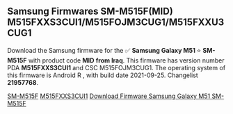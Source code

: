 <h2>Samsung Firmwares SM-M515F(MID) M515FXXS3CUI1/M515FOJM3CUG1/M515FXXU3CUG1</h2>
Download the Samsung firmware for the ✅ <strong>Samsung Galaxy M51 </strong> ⭐ <strong>SM-M515F</strong> with product code <strong>MID</strong> <strong> from Iraq</strong>. This firmware has version number PDA <strong>M515FXXS3CUI1</strong> and CSC M515FOJM3CUG1. The operating system of this firmware is Android R , with build date 2021-09-25. Changelist <strong>21957768</strong>.


[SM-M515F](https://samfirm.shop/samsung/model/SM-M515F)
[M515FXXS3CUI1](https://samfirm.shop/samsung/pda/M515FXXS3CUI1)
[Download Firmware Samsung Galaxy M51 SM-M515F](https://samfirm.shop/samsung/firmware/459647)

